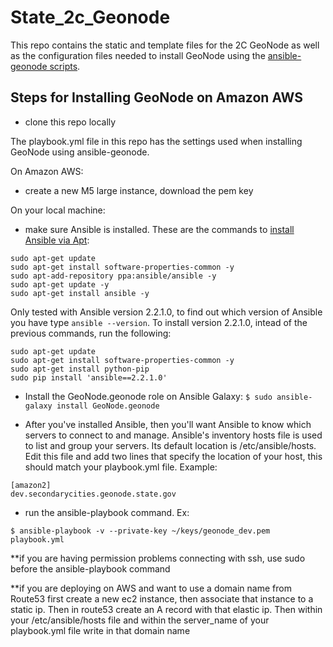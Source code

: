 State_2c_Geonode
========================

This repo contains the static and template files for the 2C GeoNode as well as the configuration files needed to install GeoNode using the [ansible-geonode scripts](https://github.com/GeoNode/ansible-geonode).

## Steps for Installing GeoNode on Amazon AWS

- clone this repo locally

The playbook.yml file in this repo has the settings used when installing GeoNode using ansible-geonode.

On Amazon AWS:

- create a new M5 large instance, download the pem key

On your local machine:

- make sure Ansible is installed. These are the commands to [install Ansible via Apt](http://docs.ansible.com/ansible/intro_installation.html#latest-releases-via-apt-ubuntu):

```
sudo apt-get update
sudo apt-get install software-properties-common -y
sudo apt-add-repository ppa:ansible/ansible -y
sudo apt-get update -y
sudo apt-get install ansible -y
```

Only tested with Ansible version 2.2.1.0, to find out which version of Ansible you have type ```ansible --version```. To install version 2.2.1.0, intead of the previous commands, run the following:

```
sudo apt-get update
sudo apt-get install software-properties-common -y
sudo apt-get install python-pip
sudo pip install 'ansible==2.2.1.0'
```

- Install the GeoNode.geonode role on Ansible Galaxy:
```$ sudo ansible-galaxy install GeoNode.geonode```

- After you've installed Ansible, then you'll want Ansible to know which servers to connect to and manage. Ansible's inventory hosts file is used to list and group your servers. Its default location is /etc/ansible/hosts. Edit this file and add two lines that specify the location of your host, this should match your playbook.yml file. Example:

```
[amazon2]
dev.secondarycities.geonode.state.gov
```

- run the ansible-playbook command. Ex:
```
$ ansible-playbook -v --private-key ~/keys/geonode_dev.pem playbook.yml
```

**if you are having permission problems connecting with ssh, use sudo before the ansible-playbook command

**if you are deploying on AWS and want to use a domain name from Route53 first create a new ec2 instance, then associate that instance to a static ip. Then in route53 create an A record with that elastic ip. Then within your /etc/ansible/hosts file and within the server_name of your playbook.yml file write in that domain name
